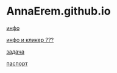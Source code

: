 # AnnaErem.github.io
<p><a href="https://annaerem.github.io/First/passport.html">инфо</a></p>
<p><a href="https://annaerem.github.io/func_00_passport.html">инфо и кликер ???</a></p>
<p><a href="https://annaerem.github.io/First/range.html">задача</a></p>
<p><a href="https://annaerem.github.io/First/id.html">паспорт</a></p>
